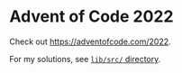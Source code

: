 # Advent of Code 2022

Check out <https://adventofcode.com/2022>.

For my solutions, see [`lib/src/` directory](lib/src).
